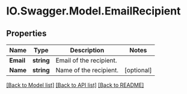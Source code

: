 # IO.Swagger.Model.EmailRecipient
## Properties

Name | Type | Description | Notes
------------ | ------------- | ------------- | -------------
**Email** | **string** | Email of the recipient. | 
**Name** | **string** | Name of the recipient. | [optional] 

[[Back to Model list]](../README.md#documentation-for-models) [[Back to API list]](../README.md#documentation-for-api-endpoints) [[Back to README]](../README.md)


